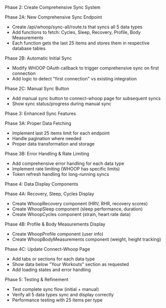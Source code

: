  Phase 2: Create Comprehensive Sync System

  Phase 2A: New Comprehensive Sync Endpoint
  - Create /api/whoop/sync-all/route.ts that syncs all 5 data types
  - Add functions to fetch: Cycles, Sleep, Recovery, Profile, Body Measurements
  - Each function gets the last 25 items and stores them in respective database tables

  Phase 2B: Automatic Initial Sync
  - Modify WHOOP OAuth callback to trigger comprehensive sync on first connection
  - Add logic to detect "first connection" vs existing integration

  Phase 2C: Manual Sync Button
  - Add manual sync button to connect-whoop page for subsequent syncs
  - Show sync status/progress during manual sync

  Phase 3: Enhanced Sync Features

  Phase 3A: Proper Data Fetching
  - Implement last 25 items limit for each endpoint
  - Handle pagination where needed
  - Proper data transformation and storage

  Phase 3B: Error Handling & Rate Limiting
  - Add comprehensive error handling for each data type
  - Implement rate limiting (WHOOP has specific limits)
  - Token refresh handling for long-running syncs

  Phase 4: Data Display Components

  Phase 4A: Recovery, Sleep, Cycles Display
  - Create WhoopRecovery component (HRV, RHR, recovery scores)
  - Create WhoopSleep component (sleep performance, duration)
  - Create WhoopCycles component (strain, heart rate data)

  Phase 4B: Profile & Body Measurements Display
  - Create WhoopProfile component (user info)
  - Create WhoopBodyMeasurements component (weight, height tracking)

  Phase 4C: Update Connect-Whoop Page
  - Add tabs or sections for each data type
  - Show data below "Your Workouts" section as requested
  - Add loading states and error handling

  Phase 5: Testing & Refinement

  - Test complete sync flow (initial + manual)
  - Verify all 5 data types sync and display correctly
  - Performance testing with 25 items per type